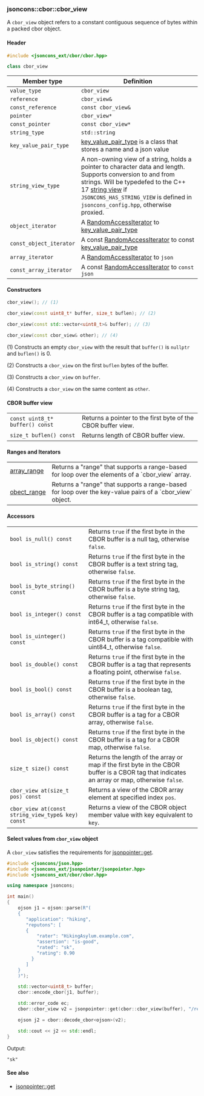 ### jsoncons::cbor::cbor_view

A `cbor_view` object refers to a constant contiguous sequence of bytes within a packed cbor object.

#### Header
```c++
#include <jsoncons_ext/cbor/cbor.hpp>

class cbor_view
```

Member type          |Definition
---------------------|------------------------------
`value_type`         |`cbor_view`
`reference`          |`cbor_view&`
`const_reference`    |`const cbor_view&`
`pointer`            |`cbor_view*`
`const_pointer`      |`const cbor_view*`
`string_type`        |`std::string`
`key_value_pair_type`|[key_value_pair_type](key_value_pair_type) is a class that stores a name and a json value
`string_view_type`   |A non-owning view of a string, holds a pointer to character data and length. Supports conversion to and from strings. Will be typedefed to the C++ 17 [string view](http://en.cppreference.com/w/cpp/string/basic_string_view) if `JSONCONS_HAS_STRING_VIEW` is defined in `jsoncons_config.hpp`, otherwise proxied. 
`object_iterator`|A [RandomAccessIterator](http://en.cppreference.com/w/cpp/concept/RandomAccessIterator) to [key_value_pair_type](key_value_pair_type)
`const_object_iterator`|A const [RandomAccessIterator](http://en.cppreference.com/w/cpp/concept/RandomAccessIterator) to const [key_value_pair_type](key_value_pair_type)
`array_iterator`|A [RandomAccessIterator](http://en.cppreference.com/w/cpp/concept/RandomAccessIterator) to `json`
`const_array_iterator`|A const [RandomAccessIterator](http://en.cppreference.com/w/cpp/concept/RandomAccessIterator) to `const json`

#### Constructors

```c++
cbor_view(); // (1)

cbor_view(const uint8_t* buffer, size_t buflen); // (2)

cbor_view(const std::vector<uint8_t>& buffer); // (3)

cbor_view(const cbor_view& other); // (4)
```

(1) Constructs an empty `cbor_view` with the result that `buffer()` is `nullptr` and `buflen()` is 0.

(2) Constructs a `cbor_view` on the first `buflen` bytes of the buffer.

(3) Constructs a `cbor_view` on `buffer`.

(4) Constructs a `cbor_view` on the same content as `other`.

#### CBOR buffer view

<table border="0">
  <tr>
    <td><code>const uint8_t* buffer() const</code></td>
    <td>Returns a pointer to the first byte of the CBOR buffer view.</td> 
  </tr>
  <tr>
    <td><code>size_t buflen() const</code></td>
    <td>Returns length of CBOR buffer view.</td> 
  </tr>
</table>

#### Ranges and Iterators

<table border="0">
  <tr>
    <td><a href="cbor_view/array_range.md">array_range</a></td>
    <td>Returns a "range" that supports a range-based for loop over the elements of a `cbor_view` array.</td> 
  </tr>
  <tr>
    <td><a href="cbor_view/object_range.md">obect_range</a></td>
    <td>Returns a "range" that supports a range-based for loop over the key-value pairs of a `cbor_view` object.</td> 
  </tr>
</table>

#### Accessors

<table border="0">
  <tr>
    <td><code>bool is_null() const</code></td>
    <td>Returns <code>true</code> if the first byte in the CBOR buffer is a null tag, otherwise <code>false</code>.</td> 
  </tr>
  <tr>
    <td><code>bool is_string() const</code></td>
    <td>Returns <code>true</code> if the first byte in the CBOR buffer is a text string tag, otherwise <code>false</code>.</td> 
  </tr>
  <tr>
    <td><code>bool is_byte_string() const</code></td>
    <td>Returns <code>true</code> if the first byte in the CBOR buffer is a byte string tag, otherwise <code>false</code>.</td> 
  </tr>
  <tr>
    <td><code>bool is_integer() const</code></td>
    <td>Returns <code>true</code> if the first byte in the CBOR buffer is a tag compatible with int64_t, otherwise <code>false</code>.</td> 
  </tr>
  <tr>
    <td><code>bool is_uinteger() const</code></td>
    <td>Returns <code>true</code> if the first byte in the CBOR buffer is a tag compatible with uint84_t, otherwise <code>false</code>.</td> 
  </tr>
  <tr>
    <td><code>bool is_double() const</code></td>
    <td>Returns <code>true</code> if the first byte in the CBOR buffer is a tag that represents a floating point, otherwise <code>false</code>.</td> 
  </tr>
  <tr>
    <td><code>bool is_bool() const</code></td>
    <td>Returns <code>true</code> if the first byte in the CBOR buffer is a boolean tag, otherwise <code>false</code>.</td> 
  </tr>
  <tr>
    <td><code>bool is_array() const</code></td>
    <td>Returns <code>true</code> if the first byte in the CBOR buffer is a tag for a CBOR array, otherwise <code>false</code>.</td> 
  </tr>
  <tr>
    <td><code>bool is_object() const</code></td>
    <td>Returns <code>true</code> if the first byte in the CBOR buffer is a tag for a CBOR map, otherwise <code>false</code>.</td> 
  </tr>
  <tr>
    <td><code>size_t size() const</code></td>
    <td>Returns the length of the array or map if the first byte in the CBOR buffer is a CBOR tag that indicates an array or map, otherwise <code>false</code>.</td> 
  </tr>
  <tr>
    <td><code>cbor_view at(size_t pos) const</code></td>
    <td>Returns a view of the CBOR array element at specified index <code>pos</code>.</td> 
  </tr>
  <tr>
    <td><code>cbor_view at(const string_view_type& key) const</code></td>
    <td>Returns a view of the CBOR object member value with key equivalent to <code>key</code>.</td> 
  </tr>
</table>

#### Select values from `cbor_view` object

A `cbor_view` satisfies the requirements for [jsonpointer::get](../jsonpointer/get.md).

```c++
#include <jsoncons/json.hpp>
#include <jsoncons_ext/jsonpointer/jsonpointer.hpp>
#include <jsoncons_ext/cbor/cbor.hpp>

using namespace jsoncons;

int main()
{
    ojson j1 = ojson::parse(R"(
    {
       "application": "hiking",
       "reputons": [
       {
           "rater": "HikingAsylum.example.com",
           "assertion": "is-good",
           "rated": "sk",
           "rating": 0.90
         }
       ]
    }
    )");

    std::vector<uint8_t> buffer;
    cbor::encode_cbor(j1, buffer);

    std::error_code ec;
    cbor::cbor_view v2 = jsonpointer::get(cbor::cbor_view(buffer), "/reputons/0/rated", ec);

    ojson j2 = cbor::decode_cbor<ojson>(v2);

    std::cout << j2 << std::endl;
}
```

Output:

```
"sk"
```

#### See also

- [jsonpointer::get](../jsonpointer/get.md)


